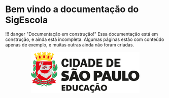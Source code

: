 # Bem vindo a documentação do SigEscola

!!! danger "Documentação em construção!"
	Essa documentação está em construção, e ainda está incompleta. 
    Algumas páginas estão com conteúdo apenas de exemplo, e muitas outras ainda não foram criadas.

<div style="text-align:center">
    <img src="./imagens/logo-sme.svg" alt="Logo Secretaria de Educação de São Paulo">
</div>
